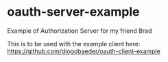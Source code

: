 # oauth-server-example
Example of Authorization Server for my friend Brad

This is to be used with the example client here: https://github.com/diogobaeder/oauth-client-example